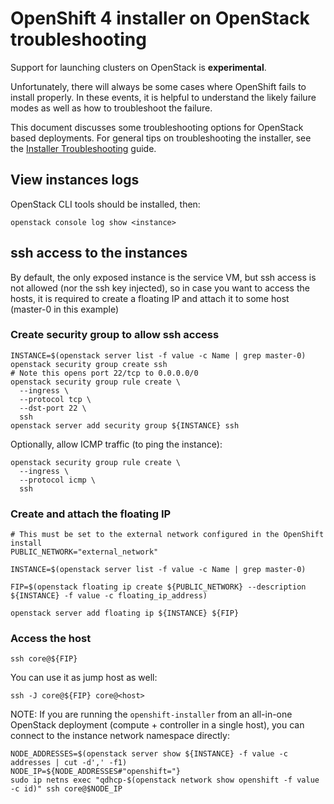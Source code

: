 # OpenShift 4 installer on OpenStack troubleshooting

Support for launching clusters on OpenStack is **experimental**.

Unfortunately, there will always be some cases where OpenShift fails to install properly. In these events, it is helpful to understand the likely failure modes as well as how to troubleshoot the failure.

This document discusses some troubleshooting options for OpenStack based
deployments. For general tips on troubleshooting the installer, see the [Installer Troubleshooting](../troubleshooting.md) guide.

## View instances logs

OpenStack CLI tools should be installed, then:

`openstack console log show <instance>`

## ssh access to the instances

By default, the only exposed instance is the service VM, but ssh access is not
allowed (nor the ssh key injected), so in case you want to access the hosts, it
is required to create a floating IP and attach it to some host (master-0 in
this example)

### Create security group to allow ssh access

```
INSTANCE=$(openstack server list -f value -c Name | grep master-0)
openstack security group create ssh
# Note this opens port 22/tcp to 0.0.0.0/0
openstack security group rule create \
  --ingress \
  --protocol tcp \
  --dst-port 22 \
  ssh
openstack server add security group ${INSTANCE} ssh
```

Optionally, allow ICMP traffic (to ping the instance):

```
openstack security group rule create \
  --ingress \
  --protocol icmp \
  ssh
```

### Create and attach the floating IP

```
# This must be set to the external network configured in the OpenShift install
PUBLIC_NETWORK="external_network"

INSTANCE=$(openstack server list -f value -c Name | grep master-0)

FIP=$(openstack floating ip create ${PUBLIC_NETWORK} --description ${INSTANCE} -f value -c floating_ip_address)

openstack server add floating ip ${INSTANCE} ${FIP}
```

### Access the host

```
ssh core@${FIP}
```

You can use it as jump host as well:

```
ssh -J core@${FIP} core@<host>
```

NOTE: If you are running the `openshift-installer` from an all-in-one OpenStack
deployment (compute + controller in a single host), you can connect to the
instance network namespace directly:

```
NODE_ADDRESSES=$(openstack server show ${INSTANCE} -f value -c addresses | cut -d',' -f1)
NODE_IP=${NODE_ADDRESSES#"openshift="}
sudo ip netns exec "qdhcp-$(openstack network show openshift -f value -c id)" ssh core@$NODE_IP
```
